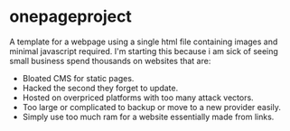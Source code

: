 # onepageproject
A template for a webpage using a single html file containing images and minimal javascript required. I'm starting this because i am sick of seeing small business spend thousands on websites that are:
- Bloated CMS for static pages.
- Hacked the second they forget to update.
- Hosted on overpriced platforms with too many attack vectors.
- Too large or complicated to backup or move to a new provider easily.
- Simply use too much ram for a website essentially made from links.
